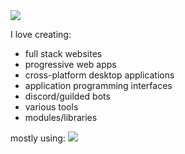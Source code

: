 

<img src="https://readme-typing-svg.demolab.com/?font=Fira+Code&pause=1000&color=00FF00&width=1000&height=100&lines=Hi,%20I%20am%20Rednexie!;A%20developer%20and%20someone%20interested%20in%20cyber%20security."/>

I love creating:

- full stack websites
- progressive web apps
- cross-platform desktop applications
- application programming interfaces
- discord/guilded bots
- various tools
- modules/libraries

mostly using:
<img src="https://readme-typing-svg.demolab.com/?font=Fira+Code&pause=1000&color=0000ff&width=1000&height=100&lines=Javascript/TypeScript;Node.js/Bun/Deno/Cloudflare%20Workers;HTML/CSS;Microsoft%20VBS/JS/HTA;Python;AutoHotkey;php"/>
